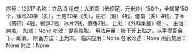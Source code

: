 序号：12817
名称：立马消
组成：大斑蝥（去翅足，元米炒）150个，全蝎尾150个，蜈蚣30条（炙），土狗30条（炙），磁石（煅）4钱，僵蚕（炙）4钱，丁香（另研）4钱，蟾酥3钱，冰片2钱，麝香2钱。
出处：《外科集腋》卷一。
主治：痈疡。
加减：None
功效：提毒败脓。
用法用量：掺于膏上贴之，以手摸百余下。即消。
制备方法：上为末。
临床应用：None
各家论述：None
用药禁忌：None
附注：None
